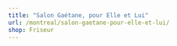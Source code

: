 ```yaml
---
title: "Salon Gaétane, pour Elle et Lui"
url: /montreal/salon-gaetane-pour-elle-et-lui/
shop: Friseur
---
```

